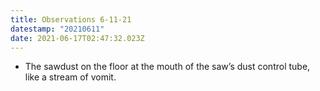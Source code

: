 ```yaml
---
title: Observations 6-11-21
datestamp: "20210611"
date: 2021-06-17T02:47:32.023Z
---
```

- The sawdust on the floor at the mouth of the saw’s dust control tube, like a stream of vomit.